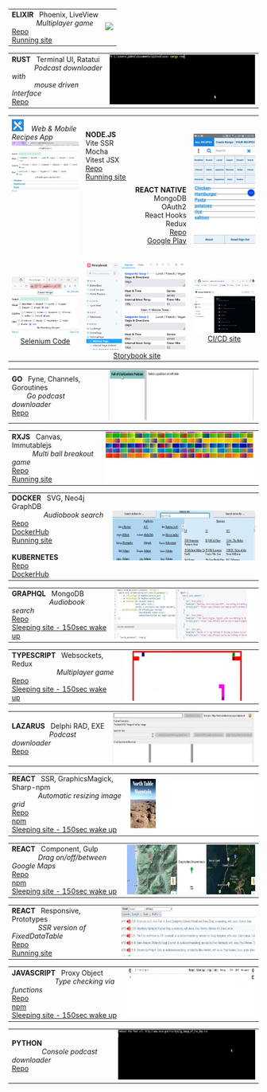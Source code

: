 
[esg_g]: https://github.com/steenhansen/elixir-liveview-snake/#s
[esg_w]: https://evening-eyrie-25210-f2edb2eac607.herokuapp.com/Projects-Game/Players-Name

| | |
|-| -|
| **ELIXIR** &nbsp; Phoenix, LiveView <br>&nbsp;&nbsp;&nbsp;&nbsp;&nbsp;&nbsp;&nbsp;&nbsp;&nbsp;&nbsp;&nbsp;&nbsp;&nbsp;_Multiplayer game_<br>   [Repo][esg_g]      <br>  [Running site][esg_w]     |     [<img src="./i/short-elixir.webp" height="100">](https://evening-eyrie-25210-f2edb2eac607.herokuapp.com/images/tall-elixir.webp "Full size video") 


[rpd_g]: https://github.com/steenhansen/rust-podcast-downloader/#s

| | |
|-|-|
| **RUST** &nbsp; Terminal UI, Ratatui    <br>&nbsp;&nbsp;&nbsp;&nbsp;&nbsp;&nbsp;&nbsp;&nbsp;&nbsp;&nbsp;&nbsp;&nbsp;_Podcast downloader with_<br>&nbsp;&nbsp;&nbsp;&nbsp;&nbsp;&nbsp;&nbsp;&nbsp;&nbsp;&nbsp;&nbsp;&nbsp;_mouse driven Interface_<br> [Repo][rpd_g]              |[<img src="./i/short-rust.webp" height="100" width="400">](./i/tall-rust.gif "Full size video")  


<table>
 <tr>
    <td width="200"></td>
    <td width="90"></td>
    <td width="90"></td>
    <td width="200"></td>
    </tr>
 <tr>
        <td>
            <img src="./i/google-icon-48.png" width="24"> &nbsp;&nbsp;&nbsp;<i>Web & Mobile Recipes App</i><br>
            <a href="https://evening-eyrie-25210-f2edb2eac607.herokuapp.com/images/tall-phone-web.gif" title="Full size video">
                <img src="./i/tall-phone-web.gif" width="200">
            </a>        
        </td>
        <td><br><b>NODE.JS</b><br>
            Vite SSR<br>
            Mocha<br>
            Vitest JSX<br>
            <a href="https://github.com/steenhansen/type-czech-phone-recipes/#s">Repo</a> <br> 
            <a href="https://phone-recipes.herokuapp.com/steenhansen1942/gmail.com">Running&nbsp;site</a><br>
            <br><br><br><br><br><br><br><br><br>
        </td>
        <td align="right">
        <br><br><br><br><br><br>
            <b>REACT&nbsp;NATIVE</b><br>
            MongoDB <br> 
            OAuth2<br> 
            React&nbsp;Hooks<br>
            Redux<br>
            <a href="https://github.com/steenhansen/react-native-phone-recipes/#s">Repo</a><br>
            <a href="https://play.google.com/store/apps/details?id=com.fonecook3">Google&nbsp;Play</a>
        </td>
        <td>
            <a href="https://evening-eyrie-25210-f2edb2eac607.herokuapp.com/images/tall-phone-android.webp" title="Full size video">
                 <img src="./i/tall-phone-android.webp" width="200">
            </a>
        </td>
    </tr>
   <tr>
        <td align="center"><picture><img src="./i/selenium.png" width="200"></picture><br><a href="https://github.com/steenhansen/type-czech-phone-recipes/tree/main/test-selenium">Selenium Code</a></td>
        <td colspan="2"  align="center"><picture><img src="./i/storybook.png" width="200">&nbsp;</picture><a href="https://6269af43d179dc004af9a1ec-ltzwmhwlbd.chromatic.com/?path=/story/pages-minimalpage--minimal-page">Storybook site</a></td>
        <td  align="center"><picture><img src="./i/ci-cd.png" width="200"></picture><br><a href="https://github.com/steenhansen/type-czech-phone-recipes/actions/runs/8317745868/job/23219385924">CI/CD site</a></td>
    </tr>
</table>





[gpd_g]: https://github.com/steenhansen/go-podcast-downloader/#s

| | |
|-|-|
| **GO** &nbsp; Fyne, Channels, Goroutines    <br>&nbsp;&nbsp;&nbsp;&nbsp;&nbsp;&nbsp;&nbsp;   _Go podcast downloader_<br>    [Repo][gpd_g]    <br>     |     [<img src="./i/short-go.webp" height="100">](https://evening-eyrie-25210-f2edb2eac607.herokuapp.com/images/tall-go.webp "Full size video")  



[brk_g]: https://github.com/steenhansen/rxjs-breakout/#s
[brk_w]: https://steenhansen.github.io/gh-pages/

| | |
|-|-|
| **RXJS** &nbsp; Canvas, Immutablejs   <br>&nbsp;&nbsp;&nbsp;&nbsp;&nbsp;&nbsp;&nbsp;&nbsp;&nbsp;&nbsp;&nbsp;_Multi ball breakout game_            <br>    [Repo][brk_g]    <br>   [Running site][brk_w]     |     [<img src="./i/short-rxjs.webp" height="100">](https://evening-eyrie-25210-f2edb2eac607.herokuapp.com/images/tall-rxjs.webp "Full size video")    



[sli_g]: https://github.com/steenhansen/sffaudio-search-docker-compose/#s
[swi_d]: https://hub.docker.com/r/steenhansen/sff-audio-search
[sli_w]: http://45.79.183.31/?author=isaac-asimov
[sku_g]: https://github.com/steenhansen/sffaudio-search-kubernetes/#s
[sku_d]: https://hub.docker.com/r/steenhansen/sff-audio-kube

| | |
|-|-|
| **DOCKER** &nbsp; SVG, Neo4j GraphDB   <br>&nbsp;&nbsp;&nbsp;&nbsp;&nbsp;&nbsp;&nbsp;&nbsp;&nbsp;&nbsp;&nbsp;&nbsp;&nbsp;&nbsp;&nbsp;&nbsp;&nbsp;_Audiobook search_ <br>[Repo][sli_g]          <br>    [DockerHub][swi_d]    <br>   [Running site][sli_w]   <br><br> **KUBERNETES** <br> [Repo][sku_g]<br>  [DockerHub][sku_d]|     [<img src="./i/short-search.webp" height="100">](https://evening-eyrie-25210-f2edb2eac607.herokuapp.com/images/tall-search.webp "Full size video")    


[sgr_g]: https://github.com/steenhansen/sffaudio-graph-ql/#s
[sgr_w]: https://sffaudio-graph-ql.onrender.com/graphiql?operationName=serch_ql&query=query%20serch_ql(%24search_parameter%3A%20String!)%20%7B%0A%20%20search_site_content(search_text%3A%20%24search_parameter)%20%7B%0A%20%20%20%20%20%20...%20on%20ArticlePage%7B%20ID%20headline%20article_post%20%20%20%7D%2C%0A%20%20%20%20...%20on%20MentionPage%7B%20ID%20headline%20mention_post%20%20%20%7D%2C%0A%20%20%20%20...%20on%20RsdMedia%20%7B%20ID%20rsd_post%20resource%0A%20%20%20%20%20%20%20%20%20%20%20%20%20%20%20%20%20%20%20%20%20%20book%7B%20author%20title%20%7D%0A%20%20%20%20%20%20%20%20%20%20%20%20%20%20%20%20%20%20%20%20%20%20podcast%20%7B%20description%20mp3%20length%20episode%20%7D%20%20%20%7D%2C%0A%20%20%20%20...%20on%20SffAudioMedia%20%7B%20ID%20sffaudio_post%20narrator%0A%20%20%20%20%20%20%20%20%20%20%20%20%20%20%20%20%20%20%20%20%20%20%20%20%20%20%20possiblebook%7B%20author%20title%20%7D%0A%20%20%20%20%20%20%20%20%20%20%20%20%20%20%20%20%20%20%20%20%20%20%20%20%20%20%20podcast%20%7B%20description%20mp3%20length%20episode%20%7D%20%20%20%7D%0A%20%20%7D%0A%7D%0A&variables=%7B%0A%20%20%22search_parameter%22%3A%20%22Clarke%22%0A%7D

| | |
|-|-|
| **GRAPHQL** &nbsp; MongoDB   <br>&nbsp;&nbsp;&nbsp;&nbsp;&nbsp;&nbsp;&nbsp;&nbsp;&nbsp;&nbsp;&nbsp;&nbsp;&nbsp;&nbsp;&nbsp;&nbsp;&nbsp;&nbsp;&nbsp;&nbsp;_Audiobook search_ <br>[Repo][sgr_g]          <br>    [Sleeping site - 150sec wake up][sgr_w]     |     [<img src="./i/short-graph.webp" height="100">](https://evening-eyrie-25210-f2edb2eac607.herokuapp.com/images/tall-graph.webp "Full size video")    



[elc_g]: https://github.com/steenhansen/electric-snakes/#s
[elc_w]: https://electric-snakes.onrender.com/create-game/#freehosting-wait-for-at-least-150-seconds

| | |
|-|-|
| **TYPESCRIPT** &nbsp; Websockets, Redux <br>&nbsp;&nbsp;&nbsp;&nbsp;&nbsp;&nbsp;&nbsp;&nbsp;&nbsp;&nbsp;&nbsp;&nbsp;&nbsp;&nbsp;&nbsp;&nbsp;&nbsp;&nbsp;&nbsp;&nbsp;&nbsp;&nbsp;&nbsp;&nbsp;_Multiplayer game_ <br>[Repo][elc_g]   <br>    [Sleeping site - 150sec wake up][elc_w]          |     [<img src="./i/short-typescript.gif" height="100">](./i/tall-typescript.gif "Full size video")    


[dsk_g]: https://github.com/steenhansen/podcast-downloader/#s

| | |
|-|-|
| **LAZARUS** &nbsp; Delphi RAD, EXE  <br>&nbsp;&nbsp;&nbsp;&nbsp;&nbsp;&nbsp;&nbsp;&nbsp;&nbsp;&nbsp;&nbsp;&nbsp;&nbsp;&nbsp;&nbsp;&nbsp;&nbsp;&nbsp;&nbsp;&nbsp;_Podcast downloader_ <br>[Repo][dsk_g]            |     [<img src="./i/short-delphi.webp" height="100">](https://evening-eyrie-25210-f2edb2eac607.herokuapp.com/images/tall-delphi.webp "Full size video")    


[rhg_g]: https://github.com/steenhansen/react-hover-grid/#s
[rhg_n]: https://www.npmjs.com/package/react-hover-grid
[rhg_w]: https://react-hover-grid.onrender.com/#freehosting-wait-for-at-least-150-seconds

| | |
|-|-|
| **REACT** &nbsp; SSR, GraphicsMagick, Sharp-npm  <br>&nbsp;&nbsp;&nbsp;&nbsp;&nbsp;&nbsp;&nbsp;&nbsp;&nbsp;&nbsp;&nbsp;&nbsp;&nbsp;&nbsp;_Automatic resizing image grid_ <br>[Repo][rhg_g]   <br>  [npm][rhg_n] <br>  [Sleeping site - 150sec wake up][rhg_w]          |     [<img src="./i/short-hover.webp" height="100">](https://evening-eyrie-25210-f2edb2eac607.herokuapp.com/images/tall-hover.webp "Full size video")    


[map_g]: https://github.com/steenhansen/gmap-dragdrop-react/#s
[map_n]: https://www.npmjs.com/package/gmap-dragdrop-react
[map_w]: https://gmap-dragdrop-examples.onrender.com/maps#freehosting-wait-for-at-least-150-seconds

| | |
|-|-|
| **REACT** &nbsp; Component, Gulp <br>&nbsp;&nbsp;&nbsp;&nbsp;&nbsp;&nbsp;&nbsp;&nbsp;&nbsp;&nbsp;&nbsp;&nbsp;&nbsp;&nbsp;_Drag on/off/between Google Maps_ <br>[Repo][map_g]   <br>  [npm][map_n] <br>  [Sleeping site - 150sec wake up][map_w]          |     [<img src="./i/short-drag.webp" height="100">](https://evening-eyrie-25210-f2edb2eac607.herokuapp.com/images/tall-drag.webp "Full size video")    


[iso_g]: https://github.com/steenhansen/Isomorphic-React-on-Heroku/#s
[pod_h]: https://sffaudio.herokuapp.com/podcast/table

| | |
|-|-|
| **REACT** &nbsp; Responsive, Prototypes <br>&nbsp;&nbsp;&nbsp;&nbsp;&nbsp;&nbsp;&nbsp;&nbsp;&nbsp;&nbsp;&nbsp;&nbsp;&nbsp;&nbsp;_SSR version of FixedDataTable_ <br>[Repo][iso_g]   <br>  [Running site][pod_h]          |     [<img src="./i/short-iso.webp" height="100">](https://evening-eyrie-25210-f2edb2eac607.herokuapp.com/images/tall-iso.webp "Full size video")    



[aon_w]: https://type-czech-always-on.onrender.com/#freehosting-wait-for-at-least-150-seconds
[tcz_g]: https://github.com/steenhansen/type-czech/#s
[tcz_n]: https://www.npmjs.com/package/type-czech

| | |
|-|-|
| **JAVASCRIPT** &nbsp; Proxy Object <br>&nbsp;&nbsp;&nbsp;&nbsp;&nbsp;&nbsp;&nbsp;&nbsp;&nbsp;&nbsp;&nbsp;&nbsp;&nbsp;&nbsp;&nbsp;&nbsp;&nbsp;&nbsp;&nbsp;&nbsp;&nbsp;&nbsp;&nbsp;_Type checking via functions_ <br>[Repo][tcz_g]   <br>  [npm][tcz_n] <br>  [Sleeping site - 150sec wake up][aon_w]          |     [<img src="./i/tall-czech.webp" height="100">](https://evening-eyrie-25210-f2edb2eac607.herokuapp.com/images/tall-czech.webp "Full size video")    


[ppd_g]: https://github.com/steenhansen/python-podcast-downloader/#s

| | |
|-|-|
| **PYTHON**     <br> &nbsp;&nbsp;&nbsp;&nbsp;&nbsp;&nbsp;&nbsp;&nbsp;&nbsp;&nbsp;&nbsp;&nbsp;&nbsp;&nbsp;&nbsp;  _Console podcast downloader_<br>    [Repo][ppd_g]   |     [<img src="./i/short-python.webp" height="100">](./i/tall-python.gif "Full size video")  


[gdo_w]: https://github.com/steenhansen/go-podcast-downloader/raw/main/Gui-Podcast-Downloader.exe.zip
[rec_a]: https://play.google.com/store/apps/details?id=com.fonecook3
[rec_m]: https://github.com/steenhansen/react-native-phone-recipes#fast-start
[rec_g]: https://github.com/steenhansen/type-czech-phone-recipes#fast-start
[rec_w]: https://phone-recipes.herokuapp.com/steenhansen1942/gmail.com
[aon_g]: https://github.com/steenhansen/type-czech-always-on
[can_g]: https://github.com/steenhansen/type-czech-canonical
[can_w]: https://type-czech-canonical.onrender.com/#freehosting-wait-for-at-least-150-seconds
[sms_g]: https://github.com/steenhansen/crash-sms
[lbl_g]: https://github.com/steenhansen/rxjs-label-maker
[lbl_w]: https://steenhansen.github.io/rxjs-label-maker/
[drg_g]: https://github.com/steenhansen/rxjs-drag-n-drop
[drg_w]: https://steenhansen.github.io/rxjs-drag-n-drop/
[aut_c]: https://codepen.io/steen-hansen/pen/XWEXYgQ
[ctd_g]: https://github.com/steenhansen/clojure-text-diff
[mon_g]: https://gist.github.com/steenhansen/f9a9e9eee2fd563e378d8ddfce98cf0a
[val_g]: https://gist.github.com/steenhansen/5a0dbad5388a79ebb900b257fc7a129c
[ram_g]: https://gist.github.com/steenhansen/3e8c320725c6196c9a259661473dec42
[php_a]: https://gist.github.com/steenhansen/6b15623db6139c429c4fdf6f46ae9745
[rnt_g]: https://github.com/steenhansen/react-native-google-signin-verified
[sli_m]: http://45.79.183.31/?book=sci-fi-private-eye&author=isaac-asimov,robert-silverberg,poul-anderson,fred-saberhagen,edward-wellen,philip-k-dick
[sli_r]: http://45.79.183.31/?book=beyond-lies-the-wub&author=philip-k-dick&view=rsd&choice=1
[swi_g]: https://github.com/steenhansen/sffaudio-search-docker-run
[sgr_j]: https://sffaudio-graph-ql.onrender.com/graphql?operationName=serch_ql&query=%0Aquery%20serch_ql(%24search_parameter%3A%20String!)%20%7B%0A%20search_site_content(search_text%3A%20%24search_parameter)%20%7B%0A%20...%20on%20ArticlePage%7B%20ID%20headline%20article_post%20%7D%2C%0A%20...%20on%20MentionPage%7B%20ID%20headline%20mention_post%20%7D%2C%0A%20...%20on%20RsdMedia%20%7B%20ID%20rsd_post%20resource%0A%20book%20%7B%20author%20title%20%7D%0A%20podcast%20%7B%20description%20mp3%20length%20episode%20%7D%20%7D%2C%0A%20...%20on%20SffAudioMedia%20%7B%20ID%20sffaudio_post%20narrator%20about%0A%20possiblebook%7B%20author%20title%20%7D%0A%20podcast%20%7B%20description%20mp3%20length%20episode%20%7D%20%7D%2C%0A%20...%20on%20PdfMedia%20%7B%20ID%0A%20book%20%7B%20author%20title%20%7D%0A%20issues%20%7B%20url%20publisher%20pages%20%7D%20%7D%0A%20%7D%0A%7D%20&variables=%7B%20%22search_parameter%22%3A%20%22clarke%22%7D
[rsd_h]: https://sffaudio.herokuapp.com/rsd/table
[pod_s]: https://docs.google.com/spreadsheets/d/1cWtA1AaY83cBuU_6vt64adDeR-dfT-X1U5VgvCRVMAg/edit#gid=0
[rsd_s]: https://docs.google.com/spreadsheets/d/1VFMgWy6wmTkFIpeNW-NkZdWmpz5iZcuULgMpjn8_QgU/edit#gid=0
[pod_w]: https://www.sffaudio.com/the-sffaudio-podcast/
[rsd_w]: https://www.sffaudio.com/reading-short-and-deep/
[dsk_w]: https://github.com/steenhansen/podcast-downloader/raw/master/podcast-downloader-exes.zip
[rhg_e]: https://github.com/steenhansen/react-hover-grid-examples
[map_e]: https://github.com/steenhansen/gmap-dragdrop-examples
[php_g]: https://github.com/steenhansen/php-google-api-example
[ang_g]: https://github.com/steenhansen/sffaudio-podcasts-angular

